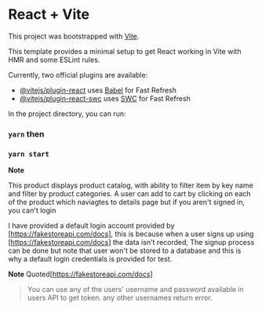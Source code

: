 # React + Vite

This project was bootstrapped with [Vite](https://github.com/vitejs/vite).

This template provides a minimal setup to get React working in Vite with HMR and some ESLint rules.

Currently, two official plugins are available:

- [@vitejs/plugin-react](https://github.com/vitejs/vite-plugin-react/blob/main/packages/plugin-react/README.md) uses [Babel](https://babeljs.io/) for Fast Refresh
- [@vitejs/plugin-react-swc](https://github.com/vitejs/vite-plugin-react-swc) uses [SWC](https://swc.rs/) for Fast Refresh

In the project directory, you can run:

### `yarn` then

### `yarn start`

**Note**

This product displays product catalog, with ability to filter item by key name and filter by product categories.
A user can add to cart by clicking on each of the product which naviagtes to details page but if you aren't signed in, you can't login

I have provided a default login account provided by [https://fakestoreapi.com/docs], this is because when a user signs up using [https://fakestoreapi.com/docs] the data isn't recorded, The signup process can be done but note that user won't be stored to a database and this is why a default login credentials is provided for test.

**Note**
Quoted[https://fakestoreapi.com/docs]

> You can use any of the users' username and password available in users API to get token. any other usernames return error.
